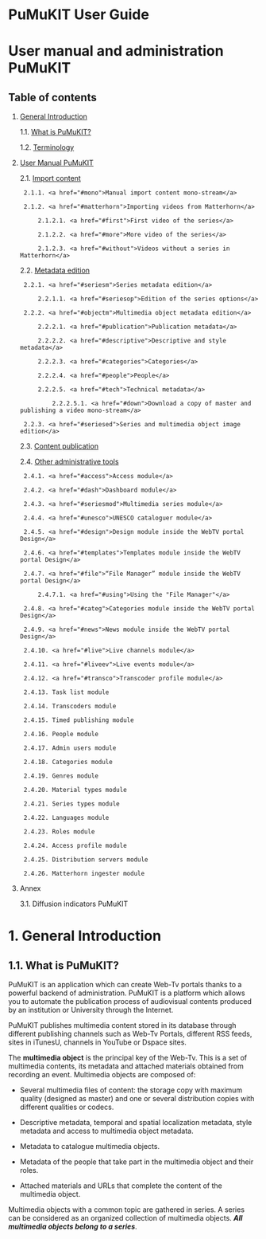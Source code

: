 PuMuKIT User Guide
===================

# User manual and administration PuMuKIT

## Table of contents

1. <a href="#intro">General Introduction</a>

    1.1. <a href="#overview">What is PuMuKIT?</a>

    1.2. <a href="#terminology"> Terminology </a>

2. <a href="#user">User Manual PuMuKIT</a>

    2.1. <a href="#import">Import content</a>

        2.1.1. <a href="#mono">Manual import content mono-stream</a>

        2.1.2. <a href="#matterhorn">Importing videos from Matterhorn</a>

            2.1.2.1. <a href="#first">First video of the series</a>

            2.1.2.2. <a href="#more">More video of the series</a>

            2.1.2.3. <a href="#without">Videos without a series in Matterhorn</a>

    2.2. <a href="#metadata">Metadata edition</a>

        2.2.1. <a href="#seriesm">Series metadata edition</a>

            2.2.1.1. <a href="#seriesop">Edition of the series options</a>

        2.2.2. <a href="#objectm">Multimedia object metadata edition</a>

            2.2.2.1. <a href="#publication">Publication metadata</a>

            2.2.2.2. <a href="#descriptive">Descriptive and style metadata</a>

            2.2.2.3. <a href="#categories">Categories</a>

            2.2.2.4. <a href="#people">People</a>

            2.2.2.5. <a href="#tech">Technical metadata</a>

                2.2.2.5.1. <a href="#down">Download a copy of master and publishing a video mono-stream</a>

        2.2.3. <a href="#seriesed">Series and multimedia object image edition</a>

    2.3. <a href="#content">Content publication</a>

    2.4. <a href="#other">Other administrative tools</a>

        2.4.1. <a href="#access">Access module</a>

        2.4.2. <a href="#dash">Dashboard module</a>

        2.4.3. <a href="#seriesmod">Multimedia series module</a>

        2.4.4. <a href="#unesco">UNESCO cataloguer module</a>

        2.4.5. <a href="#design">Design module inside the WebTV portal Design</a>

        2.4.6. <a href="#templates">Templates module inside the WebTV portal Design</a>

        2.4.7. <a href="#file">“File Manager” module inside the WebTV portal Design</a>

            2.4.7.1. <a href="#using">Using the "File Manager"</a>

        2.4.8. <a href="#categ">Categories module inside the WebTV portal Design</a>

        2.4.9. <a href="#news">News module inside the WebTV portal Design</a>

        2.4.10. <a href="#live">Live channels module</a>

        2.4.11. <a href="#liveev">Live events module</a>

        2.4.12. <a href="#transco">Transcoder profile module</a>

        2.4.13. Task list module

        2.4.14. Transcoders module

        2.4.15. Timed publishing module

        2.4.16. People module

        2.4.17. Admin users module

        2.4.18. Categories module

        2.4.19. Genres module

        2.4.20. Material types module

        2.4.21. Series types module

        2.4.22. Languages module

        2.4.23. Roles module

        2.4.24. Access profile module

        2.4.25. Distribution servers module

        2.4.26. Matterhorn ingester module

3. Annex

    3.1. Diffusion indicators PuMuKIT





# <a name="intro">1. General Introduction</a>

## <a name="overview">1.1. What is PuMuKIT? </a>

PuMuKIT is an application which can create Web-Tv portals thanks to a powerful backend of administration. PuMuKIT is a platform which allows you to automate the publication process of audiovisual contents produced by an institution or University through the Internet.

PuMuKIT publishes multimedia content stored in its database through different publishing channels such as Web-Tv Portals, different RSS feeds, sites in iTunesU, channels in YouTube or Dspace sites.

The **multimedia object** is the principal key of the Web-Tv. This is a set of multimedia contents, its metadata and attached materials obtained from recording an event. Multimedia objects are composed of:

-   Several multimedia files of content: the storage copy with maximum quality (designed as master) and one or several distribution copies with different qualities or codecs.

-   Descriptive metadata, temporal and spatial localization metadata, style metadata and access to multimedia object metadata.

-   Metadata to catalogue multimedia objects.

-   Metadata of the people that take part in the multimedia object and their roles.

-   Attached materials and URLs that complete the content of the multimedia object.

Multimedia objects with a common topic are gathered in series. A series can be considered as an organized collection of multimedia objects. **_All multimedia objects belong to a series_**.
